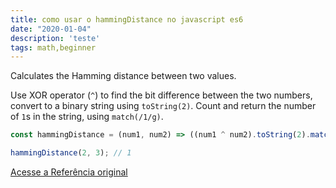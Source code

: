 ```yaml
---
title: como usar o hammingDistance no javascript es6
date: "2020-01-04"
description: 'teste'
tags: math,beginner
---
```


Calculates the Hamming distance between two values.

Use XOR operator (`^`) to find the bit difference between the two numbers, convert to a binary string using `toString(2)`.
Count and return the number of `1`s in the string, using `match(/1/g)`.

```js
const hammingDistance = (num1, num2) => ((num1 ^ num2).toString(2).match(/1/g) || '').length;
```

```js
hammingDistance(2, 3); // 1
```


[Acesse a Referência original](http://github.com/30-seconds/)
